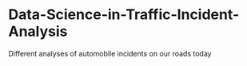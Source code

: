 # Data-Science-in-Traffic-Incident-Analysis
Different analyses of automobile incidents on our roads today 

